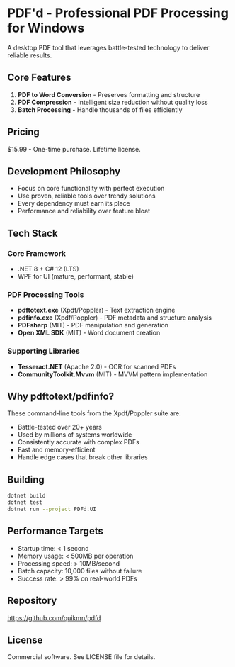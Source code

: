 ﻿# PDF'd - Professional PDF Processing for Windows

A desktop PDF tool that leverages battle-tested technology to deliver reliable results.

## Core Features

1. **PDF to Word Conversion** - Preserves formatting and structure
2. **PDF Compression** - Intelligent size reduction without quality loss
3. **Batch Processing** - Handle thousands of files efficiently

## Pricing

$15.99 - One-time purchase. Lifetime license.

## Development Philosophy

* Focus on core functionality with perfect execution
* Use proven, reliable tools over trendy solutions
* Every dependency must earn its place
* Performance and reliability over feature bloat

## Tech Stack

### Core Framework
* .NET 8 + C# 12 (LTS)
* WPF for UI (mature, performant, stable)

### PDF Processing Tools
* **pdftotext.exe** (Xpdf/Poppler) - Text extraction engine
* **pdfinfo.exe** (Xpdf/Poppler) - PDF metadata and structure analysis
* **PDFsharp** (MIT) - PDF manipulation and generation
* **Open XML SDK** (MIT) - Word document creation

### Supporting Libraries
* **Tesseract.NET** (Apache 2.0) - OCR for scanned PDFs
* **CommunityToolkit.Mvvm** (MIT) - MVVM pattern implementation

## Why pdftotext/pdfinfo?

These command-line tools from the Xpdf/Poppler suite are:
- Battle-tested over 20+ years
- Used by millions of systems worldwide
- Consistently accurate with complex PDFs
- Fast and memory-efficient
- Handle edge cases that break other libraries

## Building

```bash
dotnet build
dotnet test
dotnet run --project PDFd.UI
```

## Performance Targets

* Startup time: < 1 second
* Memory usage: < 500MB per operation
* Processing speed: > 10MB/second
* Batch capacity: 10,000 files without failure
* Success rate: > 99% on real-world PDFs

## Repository

https://github.com/quikmn/pdfd

## License

Commercial software. See LICENSE file for details.